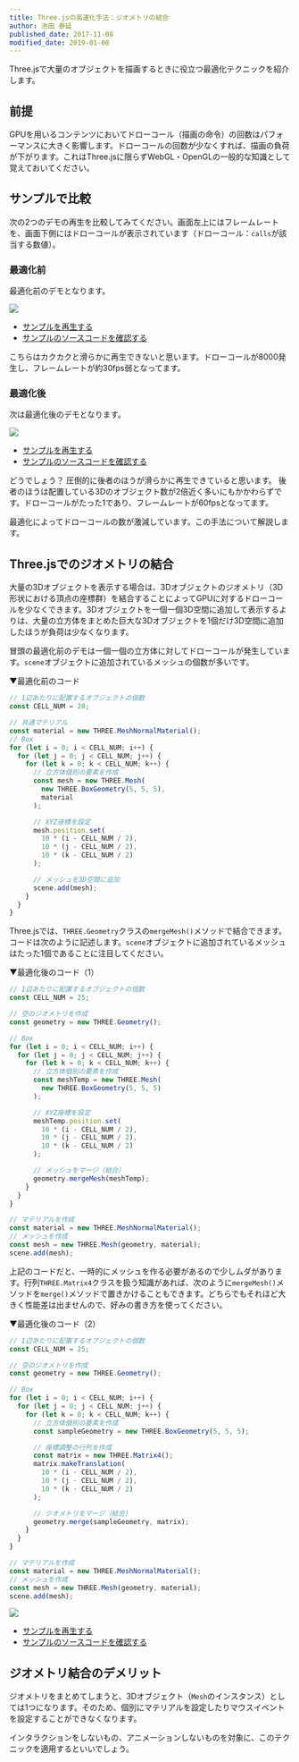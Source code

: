 ```yaml
---
title: Three.jsの高速化手法：ジオメトリの結合
author: 池田 泰延
published_date: 2017-11-08
modified_date: 2019-01-08
---
```


Three.jsで大量のオブジェクトを描画するときに役立つ最適化テクニックを紹介します。

## 前提

GPUを用いるコンテンツにおいてドローコール（描画の命令）の回数はパフォーマンスに大きく影響します。ドローコールの回数が少なくすれば、描画の負荷が下がります。これはThree.jsに限らずWebGL・OpenGLの一般的な知識として覚えておいてください。

## サンプルで比較

次の2つのデモの再生を比較してみてください。画面左上にはフレームレートを、画面下側にはドローコールが表示されています（ドローコール：`calls`が該当する数値）。


### 最適化前

最適化前のデモとなります。

![](../imgs/geometry_merge_none.png)

- [サンプルを再生する](https://ics-creative.github.io/tutorial-three/samples/geometry_merge_none.html)
- [サンプルのソースコードを確認する](../samples/geometry_merge_none.html)

こちらはカクカクと滑らかに再生できないと思います。ドローコールが8000発生し、フレームレートが約30fps弱となってます。

### 最適化後

次は最適化後のデモとなります。

![](../imgs/geometry_merge_mesh.png)

- [サンプルを再生する](https://ics-creative.github.io/tutorial-three/samples/geometry_merge_mesh.html)
- [サンプルのソースコードを確認する](../samples/geometry_merge_mesh.html)


どうでしょう？ 圧倒的に後者のほうが滑らかに再生できていると思います。
後者のほうは配置している3Dのオブジェクト数が2倍近く多いにもかかわらずです。ドローコールがたった1であり、フレームレートが60fpsとなってます。

最適化によってドローコールの数が激減しています。この手法について解説します。

## Three.jsでのジオメトリの結合

大量の3Dオブジェクトを表示する場合は、3Dオブジェクトのジオメトリ（3D形状における頂点の座標群）を結合することによってGPUに対するドローコールを少なくできます。3Dオブジェクトを一個一個3D空間に追加して表示するよりは、大量の立方体をまとめた巨大な3Dオブジェクトを1個だけ3D空間に追加したほうが負荷は少なくなります。

冒頭の最適化前のデモは一個一個の立方体に対してドローコールが発生しています。`scene`オブジェクトに追加されているメッシュの個数が多いです。

▼最適化前のコード

```js
// 1辺あたりに配置するオブジェクトの個数
const CELL_NUM = 20;

// 共通マテリアル
const material = new THREE.MeshNormalMaterial();
// Box
for (let i = 0; i < CELL_NUM; i++) {
  for (let j = 0; j < CELL_NUM; j++) {
    for (let k = 0; k < CELL_NUM; k++) {
      // 立方体個別の要素を作成
      const mesh = new THREE.Mesh(
        new THREE.BoxGeometry(5, 5, 5),
        material
      );

      // XYZ座標を設定
      mesh.position.set(
        10 * (i - CELL_NUM / 2),
        10 * (j - CELL_NUM / 2),
        10 * (k - CELL_NUM / 2)
      );

      // メッシュを3D空間に追加
      scene.add(mesh);
    }
  }
}
```

Three.jsでは、`THREE.Geometry`クラスの`mergeMesh()`メソッドで結合できます。コードは次のように記述します。`scene`オブジェクトに追加されているメッシュはたった1個であることに注目してください。

▼最適化後のコード（1）

```js
// 1辺あたりに配置するオブジェクトの個数
const CELL_NUM = 25;

// 空のジオメトリを作成
const geometry = new THREE.Geometry();

// Box
for (let i = 0; i < CELL_NUM; i++) {
  for (let j = 0; j < CELL_NUM; j++) {
    for (let k = 0; k < CELL_NUM; k++) {
      // 立方体個別の要素を作成
      const meshTemp = new THREE.Mesh(
        new THREE.BoxGeometry(5, 5, 5)
      );

      // XYZ座標を設定
      meshTemp.position.set(
        10 * (i - CELL_NUM / 2),
        10 * (j - CELL_NUM / 2),
        10 * (k - CELL_NUM / 2)
      );

      // メッシュをマージ（結合）
      geometry.mergeMesh(meshTemp);
    }
  }
}

// マテリアルを作成
const material = new THREE.MeshNormalMaterial();
// メッシュを作成
const mesh = new THREE.Mesh(geometry, material);
scene.add(mesh);
```

上記のコードだと、一時的にメッシュを作る必要があるので少しムダがあります。行列`THREE.Matrix4`クラスを扱う知識があれば、次のように`mergeMesh()`メソッドを`merge()`メソッドで置きかけることもできます。どちらでもそれほど大きく性能差は出ませんので、好みの書き方を使ってください。

▼最適化後のコード（2）

```js
// 1辺あたりに配置するオブジェクトの個数
const CELL_NUM = 25;

// 空のジオメトリを作成
const geometry = new THREE.Geometry();

// Box
for (let i = 0; i < CELL_NUM; i++) {
  for (let j = 0; j < CELL_NUM; j++) {
    for (let k = 0; k < CELL_NUM; k++) {
      // 立方体個別の要素を作成
      const sampleGeometry = new THREE.BoxGeometry(5, 5, 5);

      // 座標調整の行列を作成
      const matrix = new THREE.Matrix4();
      matrix.makeTranslation(
        10 * (i - CELL_NUM / 2),
        10 * (j - CELL_NUM / 2),
        10 * (k - CELL_NUM / 2)
      );

      // ジオメトリをマージ（結合）
      geometry.merge(sampleGeometry, matrix);
    }
  }
}

// マテリアルを作成
const material = new THREE.MeshNormalMaterial();
// メッシュを作成
const mesh = new THREE.Mesh(geometry, material);
scene.add(mesh);
```

![](../imgs/geometry_merge.png)

- [サンプルを再生する](https://ics-creative.github.io/tutorial-three/samples/geometry_merge.html)
- [サンプルのソースコードを確認する](../samples/geometry_merge.html)

## ジオメトリ結合のデメリット

ジオメトリをまとめてしまうと、3Dオブジェクト（`Mesh`のインスタンス）としては1つになります。そのため、個別にマテリアルを設定したりマウスイベントを設定することができなくなります。

インタラクションをしないもの、アニメーションしないものを対象に、このテクニックを適用するといいでしょう。
